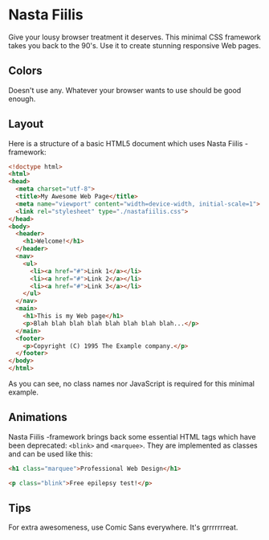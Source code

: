 Nasta Fiilis
============

Give your lousy browser treatment it deserves. This minimal CSS framework takes
you back to the 90's. Use it to create stunning responsive Web pages.

Colors
------

Doesn't use any. Whatever your browser wants to use should be good enough.

Layout
------

Here is a structure of a basic HTML5 document which uses Nasta Fiilis
-framework:

```html
<!doctype html>
<html>
<head>
  <meta charset="utf-8">
  <title>My Awesome Web Page</title>
  <meta name="viewport" content="width=device-width, initial-scale=1">
  <link rel="stylesheet" type="./nastafiilis.css">
</head>
<body>
  <header>
    <h1>Welcome!</h1>
  </header>
  <nav>
    <ul>
      <li><a href="#">Link 1</a></li>
      <li><a href="#">Link 2</a></li>
      <li><a href="#">Link 3</a></li>
    </ul>
  </nav>
  <main>
    <h1>This is my Web page</h1>
    <p>Blah blah blah blah blah blah blah blah...</p>
  </main>
  <footer>
    <p>Copyright (C) 1995 The Example company.</p>
  </footer>
</body>
</html>
```

As you can see, no class names nor JavaScript is required for this minimal
example.

Animations
----------

Nasta Fiilis -framework brings back some essential HTML tags which have been
deprecated: `<blink>` and `<marquee>`. They are implemented as classes and can
be used like this:

```html
<h1 class="marquee">Professional Web Design</h1>

<p class="blink">Free epilepsy test!</p>
```

Tips
----

For extra awesomeness, use Comic Sans everywhere. It's grrrrrrreat.
